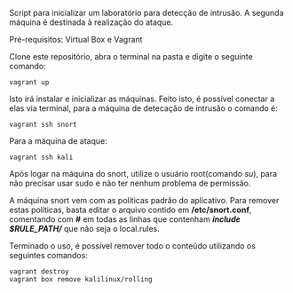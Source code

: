 Script para inicializar um laboratório para detecção de intrusão. A segunda máquina é destinada à realização do ataque.

Pré-requisitos: Virtual Box e Vagrant


Clone este repositório, abra o terminal na pasta e digite o seguinte comando:
```
vagrant up
```

Isto irá instalar e inicializar as máquinas. Feito isto, é possível conectar a elas via terminal, para a máquina de detecação de intrusão o comando é:
```
vagrant ssh snort
```
Para a máquina de ataque:
```
vagrant ssh kali
```

Após logar na máquina do snort, utilize o usuário root(comando *su*), para não precisar usar sudo e não ter nenhum problema de permissão.

A máquina snort vem com as políticas padrão do aplicativo. Para remover estas políticas, basta editar o arquivo contido em **/etc/snort.conf**, comentando com **#** em todas as linhas que contenham ***include $RULE_PATH/*** que não seja o local.rules.

Terminado o uso, é possível remover todo o conteúdo utilizando os seguintes comandos:
```
vagrant destroy
vagrant box remove kalilinux/rolling
```